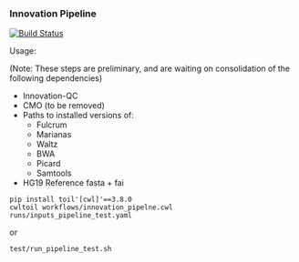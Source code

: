 ### Innovation Pipeline

[![Build Status](https://travis-ci.org/mskcc/Innovation-Pipeline.svg?branch=master)](https://travis-ci.org/mskcc/Innovation-Pipeline)

Usage:

(Note: These steps are preliminary, and are waiting on consolidation of the following dependencies)

- Innovation-QC
- CMO (to be removed)
- Paths to installed versions of:
  - Fulcrum
  - Marianas
  - Waltz
  - BWA
  - Picard
  - Samtools
- HG19 Reference fasta + fai

```
pip install toil'[cwl]'==3.8.0
cwltoil workflows/innovation_pipelne.cwl runs/inputs_pipeline_test.yaml
```
or
```
test/run_pipeline_test.sh
```
